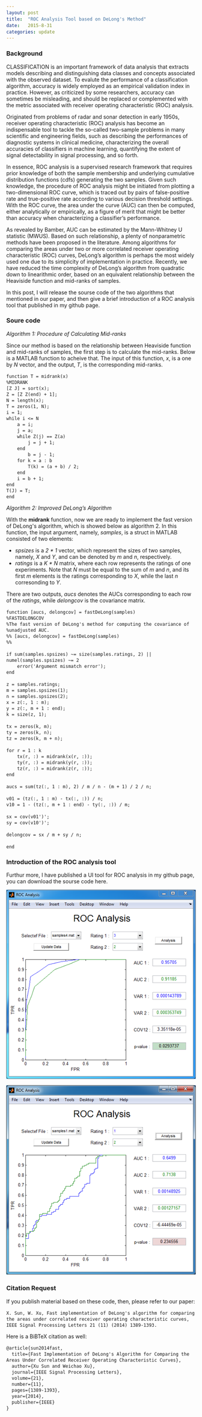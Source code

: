 ```yaml
---
layout: post
title:  "ROC Analysis Tool based on DeLong's Method"
date:   2015-8-31
categories: update
---
```


### Background

CLASSIFICATION is an important framework of data analysis that extracts models describing and distinguishing data classes and concepts associated with the observed dataset.
To evalute the performance of a classification algorithm, accuracy is widely employed as an empirical validation index in practice.
However, as criticized by some researchers, accuracy can sometimes be misleading, and should be replaced or complemented with the metric associated with receiver operating characteristic (ROC) analysis.

Originated from problems of radar and sonar detection in early 1950s, receiver operating characteristic (ROC) analysis has become an indispensable tool to tackle
the so-called two-sample problems in many scientific and engineering fields, such as describing the performances of diagnostic systems in clinical medicine, characterizing the
overall accuracies of classifiers in machine learning, quantifying the extent of signal detectability in signal processing, and so forth.

In essence, ROC analysis is a supervised research framework that requires prior knowledge of both the sample membership and underlying cumulative distribution functions (cdfs)
generating the two samples.
Given such knowledge, the procedure of ROC analysis might be initiated from plotting a two-dimensional ROC curve, which is traced out by pairs of false-positive rate and true-positive rate according to various decision threshold settings.
With the ROC curve, the area under the curve (AUC) can then be computed, either analytically or empirically, as a figure of merit that might be better than accuracy when characterizing a classifier’s performance.

As revealed by Bamber, AUC can be estimated by the Mann-Whitney U statistic (MWUS).
Based on such relationship, a plenty of nonparametric methods have been proposed in the literature.
Among algorithms for comparing the areas under two or more correlated receiver operating characteristic (ROC) curves, DeLong’s algorithm is perhaps the most widely used
one due to its simplicity of implementation in practice.
Recently, we have reduced the time complexity of DeLong’s algorithm from quadratic down to linearithmic order, based on an equivalent relationship between the Heaviside function and mid-ranks of samples.

In this post, I will release the sourse code of the two algorithms that mentioned in our paper, and then give a brief introduction of a ROC analysis tool that published in my github page.

### Soure code

*Algorithm 1: Procedure of Calculating Mid-ranks*

Since our method is based on the relationship between Heaviside function and mid-ranks of samples, the first step is to calculate the mid-ranks. Below is a MATLAB function to acheive that. The input of this function, *x*, is a one by *N* vector, and the output, *T*, is the corresponding mid-ranks.


    function T = midrank(x)
    %MIDRANK
    [Z J] = sort(x);
    Z = [Z Z(end) + 1];
    N = length(x);
    T = zeros(1, N);
    i = 1;
    while i <= N
        a = i;
        j = a;
        while Z(j) == Z(a)
            j = j + 1;
        end
            b = j - 1;
        for k = a : b
            T(k) = (a + b) / 2;
        end
        i = b + 1;
    end
    T(J) = T;
    end

*Algorithm 2: Improved DeLong’s Algorithm*

With the **midrank** function, now we are ready to implement the fast version of DeLong's algorithm, which is showed below as algorithm 2. In this function, the input argument, namely, *samples*, is a struct in MATLAB consisted of two elements:

- *spsizes* is a *2 * 1* vector, which represent the sizes of two samples, namely, *X* and *Y*, and can be denoted by *m* and *n*, respectively.
- *ratings* is a *K * N* matrix, where each row represents the ratings of one experiments. Note that *N* must be equal to the sum of *m* and *n*, and its first *m* elements is the ratings corresponding to *X*, while the last *n* corresonding to *Y*.

There are two outputs, *aucs* denotes the AUCs corresponding to each row of the *ratings*, while *delongcov* is the covariance matrix.


    function [aucs, delongcov] = fastDeLong(samples)
    %FASTDELONGCOV
    %The fast version of DeLong's method for computing the covariance of 
    %unadjusted AUC.
    %% [aucs, delongcov] = fastDeLong(samples)
    %% 
    
    if sum(samples.spsizes) ~= size(samples.ratings, 2) || numel(samples.spsizes) ~= 2
        error('Argument mismatch error');
    end
    
    z = samples.ratings;
    m = samples.spsizes(1);
    n = samples.spsizes(2);
    x = z(:, 1 : m);
    y = z(:, m + 1 : end);
    k = size(z, 1);
    
    tx = zeros(k, m);
    ty = zeros(k, n);
    tz = zeros(k, m + n);
    
    for r = 1 : k
        tx(r, :) = midrank(x(r, :));
        ty(r, :) = midrank(y(r, :));
        tz(r, :) = midrank(z(r, :));
    end
    
    aucs = sum(tz(:, 1 : m), 2) / m / n - (m + 1) / 2 / n;
    
    v01 = (tz(:, 1 : m) - tx(:, :)) / n;
    v10 = 1 - (tz(:, m + 1 : end) - ty(:, :)) / m;
    
    sx = cov(v01')';
    sy = cov(v10')';
    
    delongcov = sx / m + sy / n;
    
    end


### Introduction of the ROC analysis tool

Furthur more, I have published a UI tool for ROC analysis in my github page, you can download the sourse code here.



![plot of chunk unnamed-chunk-4](/images/delong/image_1.png)
 
![plot of chunk unnamed-chunk-4](/images/delong/image_2.png) 


### Citation Request

If you publish material based on these code, then, please refer to our paper:

    X. Sun, W. Xu, Fast implementation of DeLong's algorithm for comparing the areas under correlated receiver operating characteristic curves, IEEE Signal Processing Letters 21 (11) (2014) 1389-1393.

Here is a BiBTeX citation as well:

    @article{sun2014fast,
      title={Fast Implementation of DeLong's Algorithm for Comparing the Areas Under Correlated Receiver Operating Characteristic Curves},
      author={Xu Sun and Weichao Xu},
      journal={IEEE Signal Processing Letters},
      volume={21},
      number={11},
      pages={1389-1393},
      year={2014},
      publisher={IEEE}
    }


